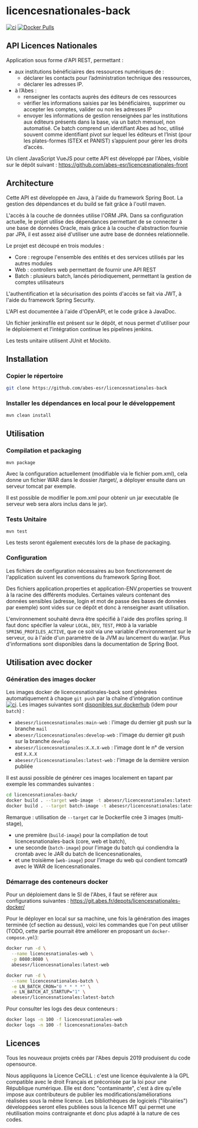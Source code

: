 # licencesnationales-back

[![ci](https://github.com/abes-esr/licencesnationales-back/actions/workflows/ci.yml/badge.svg)](https://github.com/abes-esr/licencesnationales-back/actions/workflows/ci.yml) [![Docker Pulls](https://img.shields.io/docker/pulls/abesesr/licencesnationales.svg)](https://hub.docker.com/r/abesesr/licencesnationales/)

## API Licences Nationales

Application sous forme d'API REST, permettant : 

- aux institutions bénéficiaires des ressources numériques de :
  - déclarer les contacts pour l’administration technique des ressources,
  - déclarer les adresses IP.
- à l’Abes :
  - renseigner les contacts auprès des éditeurs de ces ressources
  - vérifier les informations saisies par les bénéficiaires, supprimer ou accepter les comptes, valider ou non les adresses IP
  - envoyer les informations de gestion renseignées par les institutions aux éditeurs présents dans la base, via un batch mensuel, non automatisé. Ce batch comprend un identifiant Abes ad hoc, utilisé souvent comme identifiant pivot sur lequel les éditeurs et l’Inist (pour les plates-formes ISTEX et PANIST) s’appuient pour gérer les droits d’accès.


Un client JavaScript VueJS pour cette API est développé par l'Abes, visible sur le dépôt suivant : https://github.com/abes-esr/licencesnationales-front

## Architecture

Cette API est développée en Java, à l'aide du framework Spring Boot. La gestion des dépendances et du build se fait grâce à l'outil maven.

L'accès à la couche de données utilise l'ORM JPA. Dans sa configuration actuelle, le projet utilise des dépendances permettant de se connecter à une base de données Oracle, mais grâce à la couche d'abstraction fournie par JPA, il est assez aisé d'utiliser une autre base de données relationnelle.

Le projet est découpé en trois modules : 
* Core : regroupe l'ensemble des entités et des services utilisés par les autres modules
* Web : controllers web permettant de fournir une API REST
* Batch : plusieurs batch, lancés périodiquement, permettant la gestion de comptes utilisateurs

L'authentification et la sécurisation des points d'accès se fait via JWT, à l'aide du framework Spring Security.

L'API est documentée à l'aide d'OpenAPI, et le code grâce à JavaDoc.

Un fichier jenkinsfile est présent sur le dépôt, et nous permet d'utiliser pour le déploiement et l'intégration continue les pipelines jenkins.

Les tests unitaire utilisent JUnit et Mockito.

## Installation

### Copier le répertoire
```sh
git clone https://github.com/abes-esr/licencesnationales-back
```

### Installer les dépendances en local pour le développement

```
mvn clean install
```


## Utilisation

### Compilation et packaging
```
mvn package
```
Avec la configuration actuellement (modifiable via le fichier pom.xml), cela donne un fichier WAR dans le dossier /target/, a déployer ensuite dans un serveur tomcat par exemple.

Il est possible de modifier le pom.xml pour obtenir un jar executable (le serveur web sera alors inclus dans le jar).

### Tests Unitaire
```
mvn test
```
Les tests seront également executés lors de la phase de packaging.

### Configuration

Les fichiers de configuration nécessaires au bon fonctionnement de l'application suivent les conventions du framework Spring Boot.

Des fichiers application.properties et application-ENV.properties se trouvent à la racine des différents modules. Certaines valeurs contenant des données sensibles (adresse, login et mot de passe des bases de données par exemple) sont vides sur ce dépôt et donc à renseigner avant utilisation.

L'environnement souhaité devra être spécifié à l'aide des profiles spring. Il faut donc spécifier la valeur ``LOCAL``, ``DEV``, ``TEST``, ``PROD`` à la variable ``SPRING_PROFILES_ACTIVE``, que ce soit via une variable d'environnement sur le serveur, ou à l'aide d'un paramètre de la JVM au lancement du war/jar. Plus d'informations sont disponibles dans la documentation de Spring Boot.

## Utilisation avec docker

### Génération des images docker

Les images docker de licencesnationales-back sont générées automatiquement à chaque ``git push`` par la chaîne d'intégration continue [![ci](https://github.com/abes-esr/licencesnationales-back/actions/workflows/ci.yml/badge.svg)](https://github.com/abes-esr/licencesnationales-back/actions/workflows/ci.yml). Les images suivantes sont [disponibles sur dockerhub](https://hub.docker.com/r/abesesr/licencesnationales/tags) (idem pour ``batch``) :
- ``abesesr/licencesnationales:main-web`` : l'image du dernier git push sur la branche ``mail``
- ``abesesr/licencesnationales:develop-web`` : l'image du dernier git push sur la branche ``develop``
- ``abesesr/licencesnationales:X.X.X-web`` : l'image dont le n° de version est ``X.X.X``
- ``abesesr/licencesnationales:latest-web`` : l'image de la dernière version publiée

Il est aussi possible de générer ces images localement en tapant par exemple les commandes suivantes :
```bash
cd licencesnationales-back/
docker build . --target web-image -t abesesr/licencesnationales:latest-web
docker build . --target batch-image -t abesesr/licencesnationales:latest-batch
```

Remarque : utilisation de ``--target`` car le Dockerfile crée 3 images (multi-stage),
- une première (``build-image``) pour la compilation de tout licencesnationales-back (core, web et batch),
- une seconde (``batch-image``) pour l'image du batch qui condiendra la crontab avec le JAR du batch de licencesnationales,
- et une troisième (``web-image``) pour l'image du web qui condient tomcat9 avec le WAR de licencesnationales.

### Démarrage des conteneurs docker

Pour un déploiement dans le SI de l'Abes, il faut se référer aux configurations suivantes :
https://git.abes.fr/depots/licencesnationales-docker/

Pour le déployer en local sur sa machine, une fois la génération des images terminée (cf section au dessus), voici les commandes que l'on peut utiliser (TODO, cette partie pourrait être améliorer en proposant un ``docker-compose.yml``):
```bash
docker run -d \
  --name licencesnationales-web \
  -p 8080:8080 \
  abesesr/licencesnationales:latest-web

docker run -d \
  --name licencesnationales-batch \
  -e LN_BATCH_CRON="0 * * * *" \
  -e LN_BATCH_AT_STARTUP="1" \
  abesesr/licencesnationales:latest-batch
```

Pour consulter les logs des deux conteneurs :
```bash
docker logs -n 100 -f licencesnationales-web
docker logs -n 100 -f licencesnationales-batch
```

## Licences

Tous les nouveaux projets créés par l'Abes depuis 2019 produisent du code opensource.

Nous appliquons la Licence CeCILL : c'est une licence équivalente à la GPL compatible avec le droit Français et préconisée par la loi pour une République numérique. Elle est donc "contaminante", c'est à dire qu'elle impose aux contributeurs de publier les modifications/améliorations réalisées sous la même licence. Les bibliothèques de logiciels ("librairies") développées seront elles publiées sous la licence MIT qui permet une réutilisation moins contraignante et donc plus adapté à la nature de ces codes.
